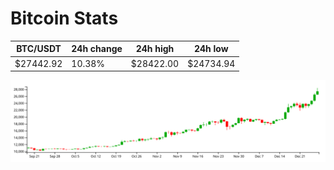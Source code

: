 # Bitcoin Stats

BTC/USDT|24h change|24h high|24h low|
|---|---|---|---|
|$27442.92|10.38%|$28422.00|$24734.94|

<img src="./chart.svg">
